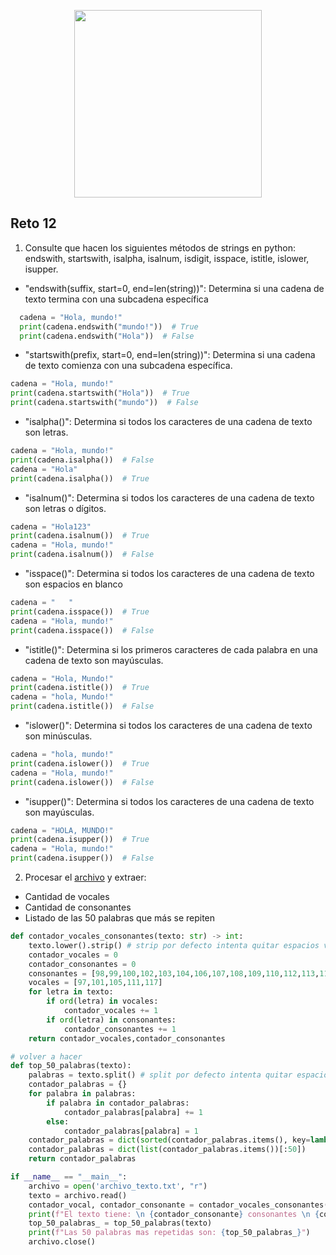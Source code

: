 <div align='center'>
<figure> <img src="https://res.cloudinary.com/dm0p2ljin/image/upload/v1714416338/error-418_dtb3ak.png" alt="" width="300" height="auto"/></br>
<figcaption><b></b></figcaption></figure>
</div>


## Reto 12
1. Consulte que hacen los siguientes métodos de strings en python: endswith, startswith, isalpha, isalnum, isdigit, isspace, istitle, islower, isupper.
- "endswith(suffix, start=0, end=len(string))": Determina si una cadena de texto termina con una subcadena específica
```python
  cadena = "Hola, mundo!"
  print(cadena.endswith("mundo!"))  # True
  print(cadena.endswith("Hola"))  # False
```

- "startswith(prefix, start=0, end=len(string))": Determina si una cadena de texto comienza con una subcadena específica.
```python
cadena = "Hola, mundo!"
print(cadena.startswith("Hola"))  # True
print(cadena.startswith("mundo"))  # False
```
- "isalpha()": Determina si todos los caracteres de una cadena de texto son letras.
```python
cadena = "Hola, mundo!"
print(cadena.isalpha())  # False
cadena = "Hola"
print(cadena.isalpha())  # True
```
- "isalnum()": Determina si todos los caracteres de una cadena de texto son letras o dígitos.
```python
cadena = "Hola123"
print(cadena.isalnum())  # True
cadena = "Hola, mundo!"
print(cadena.isalnum())  # False
```
- "isspace()": Determina si todos los caracteres de una cadena de texto son espacios en blanco
```python
cadena = "   "
print(cadena.isspace())  # True
cadena = "Hola, mundo!"
print(cadena.isspace())  # False
```
- "istitle()": Determina si los primeros caracteres de cada palabra en una cadena de texto son mayúsculas.
```python
cadena = "Hola, Mundo!"
print(cadena.istitle())  # True
cadena = "hola, Mundo!"
print(cadena.istitle())  # False
```
- "islower()": Determina si todos los caracteres de una cadena de texto son minúsculas.
```python
cadena = "hola, mundo!"
print(cadena.islower())  # True
cadena = "Hola, mundo!"
print(cadena.islower())  # False
```
- "isupper()": Determina si todos los caracteres de una cadena de texto son mayúsculas.
```python
cadena = "HOLA, MUNDO!"
print(cadena.isupper())  # True
cadena = "Hola, mundo!"
print(cadena.isupper())  # False
```
2. Procesar el <a href="https://www.py4e.com/code3/mbox.txt">archivo</a> y extraer:
 - Cantidad de vocales
 - Cantidad de consonantes
 - Listado de las 50 palabras que más se repiten
```python
def contador_vocales_consonantes(texto: str) -> int:
    texto.lower().strip() # strip por defecto intenta quitar espacios vacios
    contador_vocales = 0
    contador_consonantes = 0
    consonantes = [98,99,100,102,103,104,106,107,108,109,110,112,113,114,115,116,118,119,120,121,122]
    vocales = [97,101,105,111,117]
    for letra in texto:
        if ord(letra) in vocales:
            contador_vocales += 1
        if ord(letra) in consonantes:
            contador_consonantes += 1    
    return contador_vocales,contador_consonantes

# volver a hacer
def top_50_palabras(texto):
    palabras = texto.split() # split por defecto intenta quitar espacios vacios
    contador_palabras = {}
    for palabra in palabras:
        if palabra in contador_palabras:
            contador_palabras[palabra] += 1
        else:
            contador_palabras[palabra] = 1
    contador_palabras = dict(sorted(contador_palabras.items(), key=lambda item: item[1], reverse=True))
    contador_palabras = dict(list(contador_palabras.items())[:50])
    return contador_palabras

if __name__ == "__main__":
    archivo = open('archivo_texto.txt', "r")
    texto = archivo.read()
    contador_vocal, contador_consonante = contador_vocales_consonantes(texto) #  1514665 consonantes, 2244525 vocales
    print(f"El texto tiene: \n {contador_consonante} consonantes \n {contador_vocal} vocales")
    top_50_palabras_ = top_50_palabras(texto)
    print(f"Las 50 palabras mas repetidas son: {top_50_palabras_}")
    archivo.close()
```
